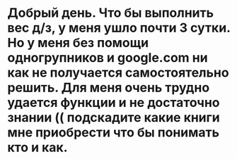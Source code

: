 # Добрый день. Что бы выполнить вес д/з, у меня ушло почти 3 сутки. Но у меня без помощи одногрупников и google.com ни как не получается cамостоятельно решить. Для меня очень трудно удается функции и не достаточно знании (( подскадите какие книги мне приобрести что бы понимать кто и как. 
